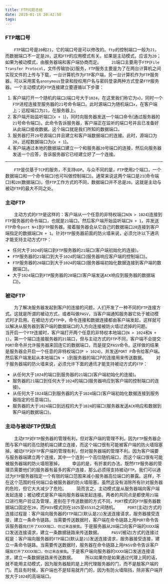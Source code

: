 ```yaml
---
title: FTP问题总结
date: 2019-01-16 20:42:58
tags:
---
```

### FTP端口号

&emsp;&emsp;`FTP`端口号是`20`和`21`，它的端口号是可以修改的。`ftp`的控制端口一般为`21`，而数据端口不一定是`20`，这和`FTP`的应用模式有关。如果是主动模式，应该为`20`；如果为被动模式，由服务器端和客户端协商而定。
&emsp;&emsp;`21`端口主要用于`FTP`(`File Transfer Protocol`，文件传输协议)服务，`FTP`服务主要是为了在两台计算机之间实现文件的上传与下载，一台计算机作为`FTP`客户端，另一台计算机作为`FTP`服务器。可以采用匿名`anonymous`登录和授权用户名与密码登录两种方式登录`FTP`服务器。一个主动模式的`FTP`连接建立要遵循以下步骤：

1. 客户端打开一个随机的端口(端口号大于`1024`，在这里我们称它为`x`)，同时一个`FTP`进程连接至服务器的`21`号命令端口。此时源端口为随机端口`x`，在客户端上；远程端口为`21`，在服务器上。
2. 客户端开始监听端口(`x + 1`)，同时向服务器发送一个端口命令(通过服务器的`21`号命令端口)。此命令告诉服务器，客户端正在监听的端口号并且已准备好从此端口接收数据。这个端口就是我们所知的数据端口。
3. 服务器打开`20`号源端口并且建立和客户端数据端口的连接。此时，源端口为`20`，远程数据端口为(`x + 1`)。
4. 客户端通过本地的数据端口建立一个和服务器`20`号端口的连接，然后向服务器发送一个应答，告诉服务器它已经建立好了一个连接。

---

&emsp;&emsp;`FTP`是仅基于`TCP`的服务，不支持`UDP`。与众不同的是，`FTP`使用`2`个端口，一个数据端口和一个命令端口(也可叫做控制端口)。通常来说这两个端口是`21`(命令端口)和`20`(数据端口)。但`FTP`工作方式的不同，数据端口并不总是`20`。这就是主动与被动`FTP`的最大不同之处。

### 主动FTP

&emsp;&emsp;主动方式的`FTP`是这样的：客户端从一个任意的非特权端口`N`(`N > 1024`)连接到`FTP`服务器的命令端口，也就是`21`端口。然后客户端开始监听端口`N + 1`，并发送`FTP`命令`port N+1`到`FTP`服务器。接着服务器会从它自己的数据端口`20`连接到客户端指定的数据端口`N + 1`。针对`FTP`服务器前面的防火墙来说，必须允许以下通讯才能支持主动方式`FTP`：

- 任何大于`1024`的端口到`FTP`服务器的`21`端口(客户端初始化的连接)。
- `FTP`服务器的`21`端口到大于`1024`的端口(服务器响应客户端的控制端口)。
- `FTP`服务器的`20`端口到大于`1024`的端口(服务器端初始化数据连接到客户端的数据端口)。
- 大于`1024`端口到`FTP`服务器的`20`端口(客户端发送`ACK`响应到服务器的数据端口)。

### 被动FTP

&emsp;&emsp;为了解决服务器发起到客户的连接的问题，人们开发了一种不同的`FTP`连接方式。这就是所谓的被动方式，或者叫做`PASV`，当客户端通知服务器它处于被动模式时才启用。在被动方式`FTP`中，命令连接和数据连接都由客户端发起，这样就可以解决从服务器到客户端的数据端口的入方向连接被防火墙过滤掉的问题。
&emsp;&emsp;当开启一个`FTP`连接时，客户端打开两个任意的非特权本地端口(`N > 1024`和`N + 1`）。第一个端口连接服务器的`21`端口，但与主动方式的`FTP`不同，客户端不会提交`PORT`命令并允许服务器来回连它的数据端口，而是提交`PASV`命令。这样做的结果是服务器会开启一个任意的非特权端口(`P > 1024`)，并发送`PORT P`命令给客户端。然后客户端发起从本地端口`N + 1`到服务器的端口P的连接用来传送数据。
&emsp;&emsp;对于服务器端的防火墙来说，必须允许下面的通讯才能支持被动方式的`FTP`：

- 从任何大于`1024`的端口到服务器的`21`端口(客户端初始化的连接)。
- 服务器的`21`端口到任何大于`1024`的端口(服务器响应到客户端的控制端口的连接)。
- 从任何大于`1024`端口到服务器的大于`1024`端口(客户端初始化数据连接到服务器指定的任意端口)。
- 服务器的大于`1024`端口到远程的大于`1024`的端口(服务器发送`ACK`响应和数据到客户端的数据端口)。

### 主动与被动FTP优缺点

&emsp;&emsp;主动`FTP`对`FTP`服务器的管理有利，但对客户端的管理不利。因为`FTP`服务器企图与客户端的高位随机端口建立连接，而这个端口很有可能被客户端的防火墙阻塞掉。被动`FTP`对`FTP`客户端的管理有利，但对服务器端的管理不利。因为客户端要与服务器端建立两个连接，其中一个连到一个高位随机端口，而这个端口很有可能被服务器端的防火墙阻塞掉。
&emsp;&emsp;幸运的是，有折衷的办法。既然`FTP`服务器的管理员需要他们的服务器有最多的客户连接，那么必须得支持被动`FTP`。我们可以通过为`FTP`服务器指定一个有限的端口范围来减小服务器高位端口的暴露。这样，不在这个范围的任何端口会被服务器的防火墙阻塞。虽然这没有消除所有针对服务器的危险，但它大大减少了危险。
&emsp;&emsp;简而言之，主动模式是从服务器端向客户端发起连接；被动模式是客户端向服务器端发起连接。两者的共同点是都使用`21`端口进行用户验证及管理，差别在于传送数据的方式不同，`PORT`模式的`FTP`服务器数据端口固定在`20`，而`PASV`模式则在`1025`至`65535`之间随机。
&emsp;&emsp;`PORT`(主动)方式的连接过程是：客户端向服务器的`FTP`端口(默认是`21`)发送连接请求，服务器接受连接，建立一条命令链路。当需要传送数据时，客户端在命令链路上用`PORT`命令告诉服务器`我打开了XXXX端口，你过来连接我`。于是服务器从`20`端口向客户端的`XXXX`端口发送连接请求，建立一条数据链路来传送数据。
&emsp;&emsp;`PASV`(被动)方式的连接过程是：客户端向服务器的`FTP`端口(默认是`21`)发送连接请求，服务器接受连接，建立一条命令链路。当需要传送数据时，服务器在命令链路上用`PASV`命令告诉客户端`我打开了XXXX端口，你过来连接我`。于是客户端向服务器的`XXXX`端口发送连接请求，建立一条数据链路来传送数据。
&emsp;&emsp;所以如果你是如果通过代理上网的话，就不能用主动模式，因为服务器敲的是上网代理服务器的门，而不是敲客户端的门。而且有时候，客户端也不是轻易就开门的，因为有防火墙阻挡，除非客户端开放大于`1024`的高端端口。